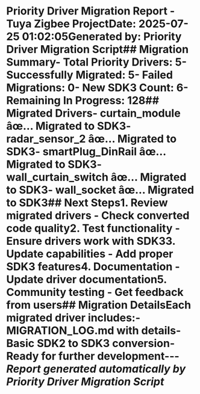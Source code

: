 # Priority Driver Migration Report - Tuya Zigbee Project**Date:** 2025-07-25 01:02:05**Generated by:** Priority Driver Migration Script## Migration Summary- **Total Priority Drivers:** 5- **Successfully Migrated:** 5- **Failed Migrations:** 0- **New SDK3 Count:** 6- **Remaining In Progress:** 128## Migrated Drivers- **curtain_module** âœ… Migrated to SDK3- **radar_sensor_2** âœ… Migrated to SDK3- **smartPlug_DinRail** âœ… Migrated to SDK3- **wall_curtain_switch** âœ… Migrated to SDK3- **wall_socket** âœ… Migrated to SDK3## Next Steps1. **Review migrated drivers** - Check converted code quality2. **Test functionality** - Ensure drivers work with SDK33. **Update capabilities** - Add proper SDK3 features4. **Documentation** - Update driver documentation5. **Community testing** - Get feedback from users## Migration DetailsEach migrated driver includes:- MIGRATION_LOG.md with details- Basic SDK2 to SDK3 conversion- Ready for further development---*Report generated automatically by Priority Driver Migration Script*